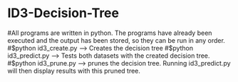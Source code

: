 # ID3-Decision-Tree

#All programs are written in python. The programs have already been executed and the output has been stored, so they can be run in any order.
#$python id3_create.py    --> Creates the decision tree
#$python id3_predict.py   --> Tests both datasets with the created decision tree.
#$python id3_prune.py     --> prunes the decision tree. Running id3_predict.py will then display results with this pruned tree.
